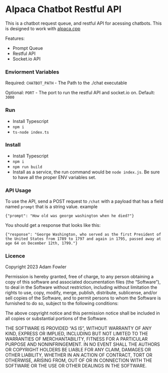 # Alpaca Chatbot Restful API

This is a chatbot request queue, and restful API for acessing chatbots. 
This is designed to work with [alpaca.cpp](https://github.com/antimatter15/alpaca.cpp)

Features:
 - Prompt Queue
 - Restful API
 - Socket.io API

### Enviorment Variables

Required: `CHATBOT_PATH` - The Path to the ./chat executable

Optional: `PORT` - The port to run the restful API and socket.io on. Default: `3000`

### Run
- Install Typescript
- `npm i`
- `ts-node index.ts`

### Install
- Install Typescript
- `npm i`
- `npm run build`
- Install as a service, the run command would be `node index.js`. Be sure to have all the proper ENV variables set.

### API Usage
To use the API, send a POST request to `/chat` with a payload that has a field named `prompt` that is a string value. example

    {"prompt": "How old was george washington when he died?"}

You should get a response that looks like this:
    
    {"response": "George Washington, who served as the first President of the United States from 1789 to 1797 and again in 1795, passed away at age 64 on December 12th, 1799."}
    

### Licence

Copyright 2023 Adam Fowler

Permission is hereby granted, free of charge, to any person obtaining a copy of this software and associated documentation files (the “Software”), to deal in the Software without restriction, including without limitation the rights to use, copy, modify, merge, publish, distribute, sublicense, and/or sell copies of the Software, and to permit persons to whom the Software is furnished to do so, subject to the following conditions:

The above copyright notice and this permission notice shall be included in all copies or substantial portions of the Software.

THE SOFTWARE IS PROVIDED “AS IS”, WITHOUT WARRANTY OF ANY KIND, EXPRESS OR IMPLIED, INCLUDING BUT NOT LIMITED TO THE WARRANTIES OF MERCHANTABILITY, FITNESS FOR A PARTICULAR PURPOSE AND NONINFRINGEMENT. IN NO EVENT SHALL THE AUTHORS OR COPYRIGHT HOLDERS BE LIABLE FOR ANY CLAIM, DAMAGES OR OTHER LIABILITY, WHETHER IN AN ACTION OF CONTRACT, TORT OR OTHERWISE, ARISING FROM, OUT OF OR IN CONNECTION WITH THE SOFTWARE OR THE USE OR OTHER DEALINGS IN THE SOFTWARE.
